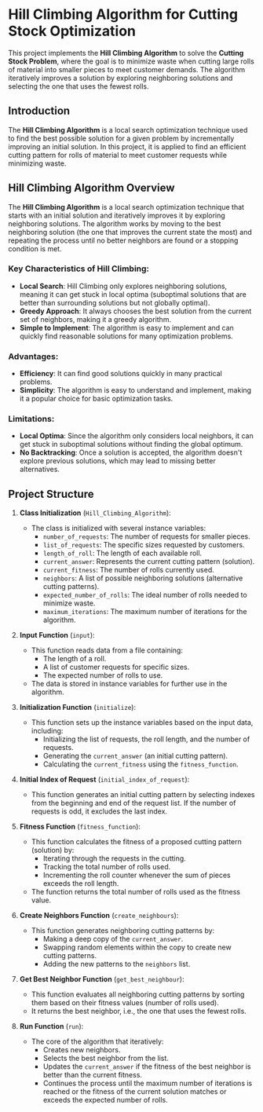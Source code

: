 # Hill Climbing Algorithm for Cutting Stock Optimization

This project implements the **Hill Climbing Algorithm** to solve the **Cutting Stock Problem**, where the goal is to minimize waste when cutting large rolls of material into smaller pieces to meet customer demands. The algorithm iteratively improves a solution by exploring neighboring solutions and selecting the one that uses the fewest rolls.

## Introduction

The **Hill Climbing Algorithm** is a local search optimization technique used to find the best possible solution for a given problem by incrementally improving an initial solution. In this project, it is applied to find an efficient cutting pattern for rolls of material to meet customer requests while minimizing waste.

## Hill Climbing Algorithm Overview

The **Hill Climbing Algorithm** is a local search optimization technique that starts with an initial solution and iteratively improves it by exploring neighboring solutions. The algorithm works by moving to the best neighboring solution (the one that improves the current state the most) and repeating the process until no better neighbors are found or a stopping condition is met.

### Key Characteristics of Hill Climbing:
- **Local Search**: Hill Climbing only explores neighboring solutions, meaning it can get stuck in local optima (suboptimal solutions that are better than surrounding solutions but not globally optimal).
- **Greedy Approach**: It always chooses the best solution from the current set of neighbors, making it a greedy algorithm.
- **Simple to Implement**: The algorithm is easy to implement and can quickly find reasonable solutions for many optimization problems.

### Advantages:
- **Efficiency**: It can find good solutions quickly in many practical problems.
- **Simplicity**: The algorithm is easy to understand and implement, making it a popular choice for basic optimization tasks.

### Limitations:
- **Local Optima**: Since the algorithm only considers local neighbors, it can get stuck in suboptimal solutions without finding the global optimum.
- **No Backtracking**: Once a solution is accepted, the algorithm doesn't explore previous solutions, which may lead to missing better alternatives.

## Project Structure

1. **Class Initialization** (`Hill_Climbing_Algorithm`):
   - The class is initialized with several instance variables:
     - `number_of_requests`: The number of requests for smaller pieces.
     - `list_of_requests`: The specific sizes requested by customers.
     - `length_of_roll`: The length of each available roll.
     - `current_answer`: Represents the current cutting pattern (solution).
     - `current_fitness`: The number of rolls currently used.
     - `neighbors`: A list of possible neighboring solutions (alternative cutting patterns).
     - `expected_number_of_rolls`: The ideal number of rolls needed to minimize waste.
     - `maximum_iterations`: The maximum number of iterations for the algorithm.

2. **Input Function** (`input`):
   - This function reads data from a file containing:
     - The length of a roll.
     - A list of customer requests for specific sizes.
     - The expected number of rolls to use.
   - The data is stored in instance variables for further use in the algorithm.

3. **Initialization Function** (`initialize`):
   - This function sets up the instance variables based on the input data, including:
     - Initializing the list of requests, the roll length, and the number of requests.
     - Generating the `current_answer` (an initial cutting pattern).
     - Calculating the `current_fitness` using the `fitness_function`.

4. **Initial Index of Request** (`initial_index_of_request`):
   - This function generates an initial cutting pattern by selecting indexes from the beginning and end of the request list. If the number of requests is odd, it excludes the last index.

5. **Fitness Function** (`fitness_function`):
   - This function calculates the fitness of a proposed cutting pattern (solution) by:
     - Iterating through the requests in the cutting.
     - Tracking the total number of rolls used.
     - Incrementing the roll counter whenever the sum of pieces exceeds the roll length.
   - The function returns the total number of rolls used as the fitness value.

6. **Create Neighbors Function** (`create_neighbours`):
   - This function generates neighboring cutting patterns by:
     - Making a deep copy of the `current_answer`.
     - Swapping random elements within the copy to create new cutting patterns.
     - Adding the new patterns to the `neighbors` list.

7. **Get Best Neighbor Function** (`get_best_neighbour`):
   - This function evaluates all neighboring cutting patterns by sorting them based on their fitness values (number of rolls used).
   - It returns the best neighbor, i.e., the one that uses the fewest rolls.

8. **Run Function** (`run`):
   - The core of the algorithm that iteratively:
     - Creates new neighbors.
     - Selects the best neighbor from the list.
     - Updates the `current_answer` if the fitness of the best neighbor is better than the current fitness.
     - Continues the process until the maximum number of iterations is reached or the fitness of the current solution matches or exceeds the expected number of rolls.
